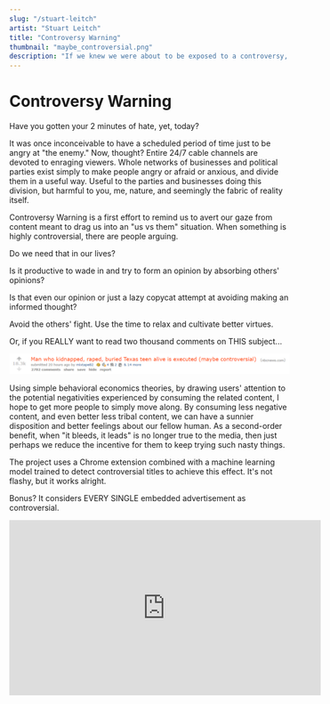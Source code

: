 ```yaml
---
slug: "/stuart-leitch"
artist: "Stuart Leitch"
title: "Controversy Warning"
thumbnail: "maybe_controversial.png"
description: "If we knew we were about to be exposed to a controversy, would we choose to proceed, or avoid it?"
---
```


# Controversy Warning

Have you gotten your 2 minutes of hate, yet, today?

It was once inconceivable to have a scheduled period of time just to be angry at "the enemy." Now, thought? Entire 24/7 cable channels are devoted to enraging viewers. Whole networks of businesses and political parties exist simply to make people angry or afraid or anxious, and divide them in a useful way. Useful to the parties and businesses doing this division, but harmful to you, me, nature, and seemingly the fabric of reality itself.

Controversy Warning is a first effort to remind us to avert our gaze from content meant to drag us into an "us vs them" situation. When something is highly controversial, there are people arguing. 

Do we need that in our lives? 

Is it productive to wade in and try to form an opinion by absorbing others' opinions? 

Is that even our opinion or just a lazy copycat attempt at avoiding making an informed thought?

Avoid the others' fight. Use the time to relax and cultivate better virtues. 

Or, if you REALLY want to read two thousand comments on THIS subject...

![](beware.png)

Using simple behavioral economics theories, by drawing users' attention to the potential negativities experienced by consuming the related content, I hope to get more people to simply move along. By consuming less negative content, and even better less tribal content, we can have a sunnier disposition and better feelings about our fellow human. As a second-order benefit, when "it bleeds, it leads" is no longer true to the media, then just perhaps we reduce the incentive for them to keep trying such nasty things.

The project uses a Chrome extension combined with a machine learning model trained to detect controversial titles to achieve this effect. It's not flashy, but it works alright.

Bonus? It considers EVERY SINGLE embedded advertisement as controversial.

<iframe width="560" height="315" src="https://www.youtube.com/embed/jYRutUkP-9Y" frameborder="0" allow="accelerometer; autoplay; clipboard-write; encrypted-media; gyroscope; picture-in-picture" allowfullscreen></iframe>

